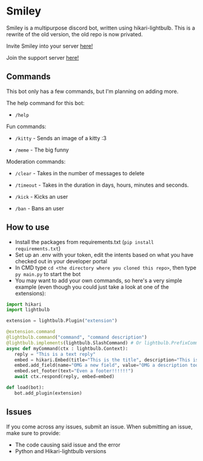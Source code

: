 # Smiley

Smiley is a multipurpose discord bot, written using hikari-lightbulb.
This is a rewrite of the old version, the old repo is now privated.

Invite Smiley into your server [here!](https://discord.com/api/oauth2/authorize?client_id=892396707608932353&permissions=1099511639046&scope=bot%20applications.commands)

Join the support server [here!](https://discord.gg/87WDjkd6J5)

## Commands

This bot only has a few commands, but I'm planning on adding more.

The help command for this bot:

-  `/help`

Fun commands:

-  `/kitty` - Sends an image of a kitty :3

-  `/meme` - The big funny 

Moderation commands:

-  `/clear` - Takes in the number of messages to delete

-  `/timeout` - Takes in the duration in days, hours, minutes and seconds.

-  `/kick` - Kicks an user

-  `/ban` - Bans an user

## How to use
 - Install the packages from requirements.txt (``pip install requirements.txt``)
 - Set up an .env with your token, edit the intents based on what you have checked out in your developer portal
 - In CMD type ``cd <the directory where you cloned this repo>``, then type ``py main.py`` to start the bot
 - You may want to add your own commands, so here's a very simple example (even though you could just take a look at one of the extensions):
 ```py
 import hikari
 import lightbulb

extension = lightbulb.Plugin("extension")

@extension.command
@lightbulb.command("command", "command description")
@lightbulb.implements(lightbulb.SlashCommand) # Or lightbulb.PrefixCommand for a prefix command
async def myCommand(ctx : lightbulb.Context):
	reply = "This is a text reply"
	embed = hikari.Embed(title="This is the title", description="This is the description")
	embed.add_field(name="OMG a new field", value="OMG a description too?")
	embed.set_footer(text="Even a footer!!!!!!")
	await ctx.respond(reply, embed=embed)

def load(bot):
	bot.add_plugin(extension)
```

## Issues
If you come across any issues, submit an issue.
When submitting an issue, make sure to provide:
 - The code causing said issue and the error
 - Python and Hikari-lightbulb versions